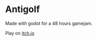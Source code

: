 # Antigolf 

Made with godot for a 48 hours gamejam.

Play on [itch.io](https://morozig.itch.io/antigolf)